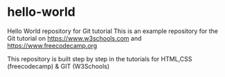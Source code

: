 # hello-world
Hello World repository for Git tutorial
This is an example repository for the Git tutorial on https://www.w3schools.com and https://www.freecodecamp.org

This repository is built step by step in the tutorials for HTML,CSS (freecodecamp) & GIT (W3Schools) 